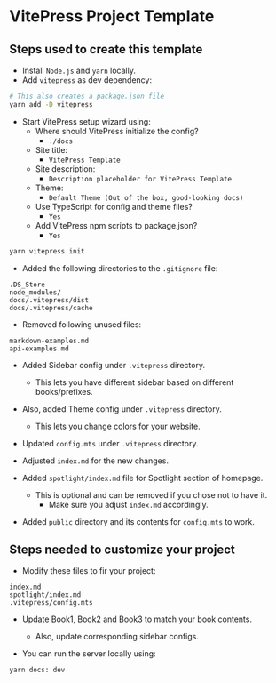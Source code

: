 # VitePress Project Template

## Steps used to create this template

* Install `Node.js` and `yarn` locally.
* Add `vitepress` as dev dependency:

```sh
# This also creates a package.json file
yarn add -D vitepress
```

* Start VitePress setup wizard using:
    * Where should VitePress initialize the config?
        * `./docs`
    * Site title:
        * `VitePress Template`
    * Site description:
        * `Description placeholder for VitePress Template`
    * Theme:
        * `Default Theme (Out of the box, good-looking docs)`
    * Use TypeScript for config and theme files?
        * `Yes`
    * Add VitePress npm scripts to package.json?
        * `Yes`

```sh
yarn vitepress init
```

* Added the following directories to the `.gitignore` file:

```
.DS_Store
node_modules/
docs/.vitepress/dist
docs/.vitepress/cache
```

* Removed following unused files:

```
markdown-examples.md
api-examples.md
```

* Added Sidebar config under `.vitepress` directory.
    * This lets you have different sidebar based on different books/prefixes.

* Also, added Theme config under `.vitepress` directory.
    * This lets you change colors for your website.

* Updated `config.mts` under `.vitepress` directory.

* Adjusted `index.md` for the new changes.

* Added `spotlight/index.md` file for Spotlight section of homepage.
    * This is optional and can be removed if you chose not to have it.
        * Make sure you adjust `index.md` accordingly.

* Added `public` directory and its contents for `config.mts` to work.

## Steps needed to customize your project

* Modify these files to fir your project:

```
index.md
spotlight/index.md
.vitepress/config.mts
```

* Update Book1, Book2 and Book3 to match your book contents.
    * Also, update corresponding sidebar configs.

* You can run the server locally using:

```sh
yarn docs: dev
```